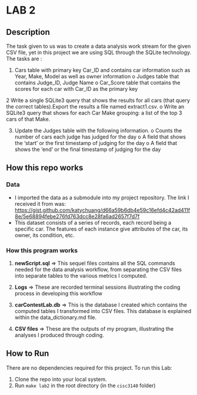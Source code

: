 # LAB 2


## Description
The task given to us was to create a data analysis work stream for the given CSV file, yet in this project we are using SQL through the SQLite technology. The tasks are :

1. Cars table with primary key Car_ID and contains car information such as Year, Make, Model as well as owner information
o Judges table that contains Judge_ID, Judge Name
o Car_Score table that contains the scores for each car with Car_ID as the primary key

2 Write a single SQLite3 query that shows the results for all cars (that query the correct tables).Export the results a file named extract1.csv.
o Write an SQLite3 query that shows for each Car Make grouping: a list of the top 3 cars of that Make. 

3. Update the Judges table with the following information. 
o Counts the number of cars each judge has judged for the day
o A field that shows the ‘start’ or the first timestamp of judging for the day
o A field that shows the ‘end’ or the final timestamp of judging for the day



## How this repo works

### Data
- I imported the data as a submodule into my project repository. The link I received it from was: https://gist.github.com/katychuang/d66a59b6db4e59c16efd4c42ad411f8e/5e68894febe276fd763dcc8e28fa6ad2657f7d7f
- This dataset consists of a series of records, each record being a specific car. The features of each instance give attributes of the car, its owner, its condition, etc. 

### How this program works

1. **newScript.sql** => This sequel files contains all the SQL commands needed for the data analysis workflow, from separating the CSV files into separate tables to the various metrics I computed. 

2.  **Logs**  => These are recorded terminal sessions illustrating the coding process in developing this workflow

3. **carContestLab.db** => This is the database I created which contains the computed tables I transformed into CSV files. This database is explained within the data_dictionary.md file. 

4. **CSV files** => These are the outputs of my program, illustrating the analyses I produced through coding.


## How to Run

There are no dependencies required for this project. To run this Lab:

1. Clone the repo into your local system. 
2.  Run  `make lab2`  in the root directory (in the  `cisc3140`  folder)
